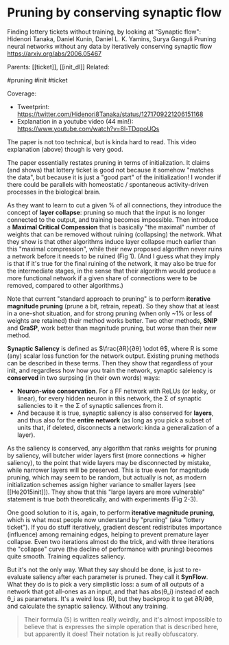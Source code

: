 # Pruning by conserving synaptic flow

Finding lottery tickets without training, by looking at "Synaptic flow":
Hidenori Tanaka, Daniel Kunin, Daniel L. K. Yamins, Surya Ganguli
Pruning neural networks without any data by iteratively conserving synaptic flow
https://arxiv.org/abs/2006.05467

Parents: [[ticket]], [[init_dl]]
Related:

#pruning #init #ticket

Coverage:
* Tweetprint: https://twitter.com/Hidenori8Tanaka/status/1271709221206151168
* Explanation in a youtube video (44 min!): https://www.youtube.com/watch?v=8l-TDqpoUQs

The paper is not too technical, but is kinda hard to read. This video explanation (above) though is very good.

The paper essentially restates pruning in terms of initialization. It claims (and shows) that lottery ticket is good not because it somehow "matches the data", but because it is just a "good part" of the initialization! I wonder if there could be parallels with homeostatic / spontaneous activity-driven processes in the biological brain.

As they want to learn to cut a given % of all connections, they introduce the concept of **layer collapse**: pruning so much that the input is no longer connected to the output, and training becomes impossible. Then  introduce a **Maximal Critical Compession**  that is basically "the maximal" number of weights that can be removed without ruining (collapsing) the network. What they show is that other algorithms induce layer collapse much earlier than this "maximal compression", while their new proposed algorithm never ruins a network before it needs to be ruined (Fig 1). (And I guess what they imply is that if it's true for the final ruining of the network, it may also be true for the intermediate stages, in the sense that their algorithm would produce a more functional network if a given share of connections were to be removed, compared to other algorithms.)

Note that current "standard approach to pruning" is to perform **iterative magnitude pruning** (prune a bit, retrain, repeat). So they show that at least in a one-shot situation, and for strong pruning (when only ~1% or less of weights are retained) their method works better. Two other methods, **SNIP** and **GraSP**, work better than magnitude pruning, but worse than their new method.

**Synaptic Saliency** is defined as $\frac{∂R}{∂θ} \odot θ$, where R is some (any) scalar loss function for the network output. Existing pruning methods can be described in these terms. Then they show that regardless of your init, and regardless how how you train the network, synaptic saleiency is **conserved** in two surpsing (in their own words) ways:
* **Neuron-wise conservation**. For a FF network with ReLUs (or leaky, or linear), for every hidden neuron in this network, the Σ of synaptic saliencies to it = the Σ of synaptic saliences from it.
* And because it is true, synaptic saliency is also conserved for **layers**, and thus also for the **entire network** (as long as you pick a subset of units that, if deleted, disconnects a network: kinda a generalization of a layer).

As the saliency is conserved, any algorithm that ranks weights for pruning by saliency, will butcher wider layers first (more connections ⇒ higher saliency), to the point that wide layers may be disconnected by mistake, while narrower layers will be preserved. This is true even for magnitude pruning, which may seem to be random, but actually is not, as modern initialization schemes assign higher variance to smaller layers (see [[He2015init]]). They show that this "large layers are more vulnerable" statement is true both theoretically, and with experiments (Fig 2-3).

One good solution to it is, again, to perform **iterative magnitude pruning**, which is what most people now understand by "pruning" (aka "lottery ticket"). If you do stuff iteratively, gradient descent redistributes importance (influence) among remaining edges, helping to prevent premature layer collapse. Even two iterations almost do the trick, and with three iterations the "collapse" curve (the decline of performance with pruning) becomes quite smooth. Training equalizes saliency.

But it's not the only way. What they say should be done, is just to re-evaluate saliency after each parameter is pruned. They call it **SynFlow**. What they do is to pick a very simplistic loss: a sum of all outputs of a network that got all-ones as an input, and that has abs(θ_i) instead of each θ_i as parameters. It's a weird loss (R), but they backprop it to get ∂R/∂θ, and calculate the synaptic saliency. Without any training.

> Their formula (5) is written really weirdly, and it's almost impossible to believe that is expresses the simple operation that is described here, but apparently it does! Their notation is jut really obfuscatory.